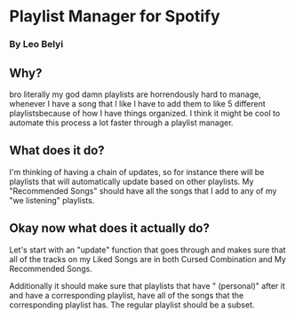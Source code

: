 # Playlist Manager for Spotify
### By Leo Belyi

## Why?

bro literally my god damn playlists are horrendously hard to manage, whenever I have a song that I like I have to add them to like 5 different playlistsbecause of how I have things organized. I think it might be cool to automate this process a lot faster through a playlist manager.

## What does it do?

I'm thinking of having a chain of updates, so for instance there will be playlists that will automatically update based on other playlists. My "Recommended Songs" should have all the songs that I add to any of my "we listening" playlists.

## Okay now what does it actually do?

Let's start with an "update" function that goes through and makes sure that all of the tracks on my Liked Songs are in both Cursed Combination and My Recommended Songs.

Additionally it should make sure that playlists that have " (personal)" after it and have a corresponding playlist, have all of the songs that the corresponding playlist has. The regular playlist should be a subset.